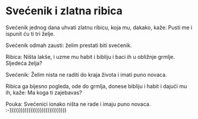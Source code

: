 # Svećenik i zlatna ribica

Svećenik jednog dana uhvati zlatnu ribicu, koja mu, dakako, kaže: Pusti me i ispunit ću ti tri želje.

Svećenik odmah zausti: želim prestati biti svećenik.

Ribica: Ništa lakše, i uzme mu habit i bibliju i baci ih u obližnje grmlje. Sljedeća želja?

Svećenik: Želim nista ne raditi do kraja života i imati puno novaca.

Ribica ga bijesno pogleda, ode do grmlja, donese bibliju i habit i dajući mu ih, kaže: Ma koga ti zajebavas?

Pouka: Svećenici ionako ništa ne rade i imaju puno novaca.  :-))))))))))))))))))))))))))))))

